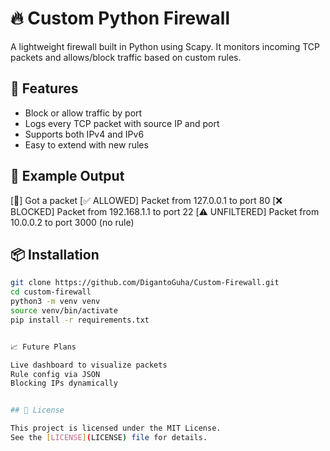 # 🔥 Custom Python Firewall

A lightweight firewall built in Python using Scapy. It monitors incoming TCP packets and allows/block traffic based on custom rules.

## 🚀 Features

- Block or allow traffic by port
- Logs every TCP packet with source IP and port
- Supports both IPv4 and IPv6
- Easy to extend with new rules

## 📄 Example Output

[🐍] Got a packet [✅ ALLOWED] Packet from 127.0.0.1 to port 80 [❌ BLOCKED] Packet from 192.168.1.1 to port 22 [⚠️ UNFILTERED] Packet from 10.0.0.2 to port 3000 (no rule)


## 📦 Installation

```bash
git clone https://github.com/DigantoGuha/Custom-Firewall.git
cd custom-firewall
python3 -m venv venv
source venv/bin/activate
pip install -r requirements.txt


📈 Future Plans

Live dashboard to visualize packets
Rule config via JSON
Blocking IPs dynamically


## 📝 License

This project is licensed under the MIT License.  
See the [LICENSE](LICENSE) file for details.

